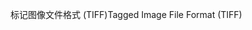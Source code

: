 <span data-ttu-id="70831-101">标记图像文件格式 (TIFF)</span><span class="sxs-lookup"><span data-stu-id="70831-101">Tagged Image File Format (TIFF)</span></span>